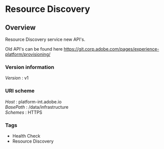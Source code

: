 # Resource Discovery


<a name="overview"></a>
## Overview
Resource Discovery service new API's.

Old API's can be found here https://git.corp.adobe.com/pages/experience-platform/provisioning/


### Version information
*Version* : v1


### URI scheme
*Host* : platform-int.adobe.io  
*BasePath* : /data/infrastructure  
*Schemes* : HTTPS


### Tags

* Health Check
* Resource Discovery



